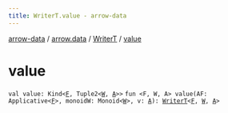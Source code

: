 ```yaml
---
title: WriterT.value - arrow-data
---
```


[arrow-data](../../index.html) / [arrow.data](../index.html) / [WriterT](index.html) / [value](./value.html)

# value

`val value: Kind<`[`F`](index.html#F)`, Tuple2<`[`W`](index.html#W)`, `[`A`](index.html#A)`>>`
`fun <F, W, A> value(AF: Applicative<`[`F`](value.html#F)`>, monoidW: Monoid<`[`W`](value.html#W)`>, v: `[`A`](value.html#A)`): `[`WriterT`](index.html)`<`[`F`](value.html#F)`, `[`W`](value.html#W)`, `[`A`](value.html#A)`>`